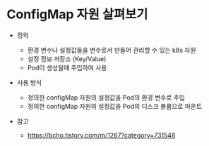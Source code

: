 # ConfigMap 자원 살펴보기

* 정의 
  * 환경 변수나 설정값들을 변수로서 만들어 관리할 수 있는 k8s 자원
  * 설정 정보 저장소 (Key/Value)
  * Pod이 생성될때 주입하여 사용
  
* 사용 방식
  * 정의한 configMap 자원의 설정값을 Pod의 환경 변수로 주입
  * 정의한 configMap 자원의 설정값을 Pod의 디스크 볼륨으로 마운트

* 참고
  * https://bcho.tistory.com/m/1267?category=731548